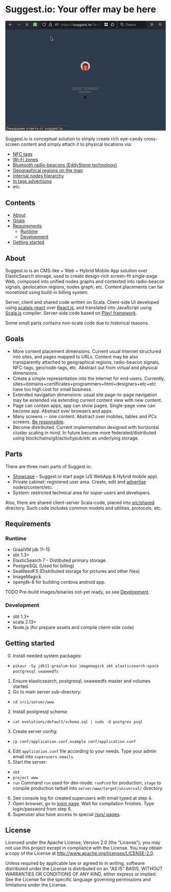 # Suggest.io: Your offer may be here

![Suggest.io showcase](doc/images/showcase-demo-moscow-2021.gif)

Suggest.io is conceptual solution to simply create rich eye-candy cross-screen content and
simply attach it to physical locations via:
- [NFC tags](doc/tech/nfc.md)
- [Wi-Fi zones](doc/tech/wifi.md)
- [Bluetooth radio-beacons (EddyStone technology)](doc/tech/bluetooth-beacons.md)
- [Geographical regions on the map](doc/tech/cabinet/adv-geo.md#geo-area-advertising)
- [Internal nodes hierarchy](doc/tech/cabinet/adv-geo.md#node-level-advertising)
- [In tags advertising](doc/tech/cabinet/adv-geo.md#tags-advertising)
- etc.

## Contents

- [About](#about)
- [Goals](#goals)
- [Requirements](#requirements)
  - [Runtime](#runtime)
  - [Development](#development)
- [Getting started](#getting-started)


## About

Suggest.io is an CMS-like + Web + Hybrid Mobile App solution over ElasticSearch storage, used to create design-rich
screen-fit single-page Web, composed into unified nodes graphs and contexted into radio-beacon signals,
geolocation regions, nodes graph, etc. Content placements can be monetized using build-in billing system.

Server, client and shared code written on Scala.
Client-side UI developed using [scalajs-react](https://github.com/japgolly/scalajs-react/) over [React.js](https://reactjs.org/),
and translated into JavaScript using [Scala.js](https://www.scala-js.org/) compiler.
Server-side code based on [Play! framework](https://playframework.com/).

Some small parts contains non-scala code due to historical reasons.

## Goals
- More content placement dimensions.
  Current usual Internet structured into sites, and pages mapped to URLs.
  Content may be also transparently attached to geographical regions, radio-beacon signals, NFC-tags, geo/node-tags, etc.
  Abstract out from virtual and physical dimensions.
- Create a simple representation into the internet for end-users.
  Currently, sites+domains+certificates+programmers+html+designers+etc+etc have
  too high cost for small business.
- Extended navigation dimensions: usual site page-to-page navigation may be extended via extending current content view
  with new content.
- Page can contain apps, app can show pages. Single-page view can become app. Abstract over browsers and apps.
- Many screens -- one content. Abstract over mobiles, tables and PCs screens. [Be responsible](doc/tech/showcase/showcase.md#responsive).
- Become distributed. Current implementation designed with horizontal cluster scaling in mind.
  In future become more federated/distributed using blockchains/git/activitypub/etc as underlying storage.

## Parts
There are three main parts of Suggest.io:
- [Showcase](doc/tech/showcase/showcase.md) - Suggest.io start page (JS WebApp & Hybrid mobile app).
- Private cabinet: registered user area. Create, edit and [advertise](doc/tech/cabinet/adv-geo.md) nodes/content/etc.
- System: restricted technical area for super-users and developers.

Also, there are shared client-server Scala-code, placed into [src/shared](src1/shared) directory.
Such code includes common models and utilities, protocols, etc.

## Requirements

### Runtime
- GraalVM jdk 11-15
- sbt 1.3+
- ElasticSearch 7 - Distibuted primary storage.
- PostgreSQL (Used for billing)
- SeaWeedFS (Distributed storage for pictures and other files)
- ImageMagick
- openjdk-8 for building cordova android app.
 
TODO Pre-build images/binaries not-yet ready, so see [Development](#development).

### Development
- sbt 1.3+
- scala 2.13+
- Node.js (for prepare assets and compile client-side code)

## Getting started
0. Install needed system packages:
  - `pikaur -Sy jdk11-graalvm-bin imagemagick sbt elasticsearch-xpack postgresql seaweedfs`
1. Ensure elasticsearch, postgresql, seaweedfs master and volumes started.
2. Go to main server sub-directory:
  - `cd src1/server/www`
2. Install postgresql schema:
  - `cat evolutions/default/schema.sql | sudo -U postgres psql`
3. Create server config:
  - `cp conf/application.conf.example conf/application.conf`
4. Edit `application.conf` file according to your needs. Type your admin email into `superusers.emails`.
5. Start the server:
  - `sbt`
  - `project www`
  - `run`
    Command `run` used for dev-mode.
    `runProd` for production,
    `stage` to compile production tarball into `server/www/target/universal/` directory.
6. See console log for created superusers with email typed at step 4.
7. Open browser, go to [login page](http://localhost:9000/id). Wait for compilation finishes. Type login/password from step 6.
8. Superuser also have access to special [/sys/ pages](http://localhost:9000/sys).

## License
Licensed under the Apache License, Version 2.0 (the "License"); you may not use this project except in compliance with the License.
You may obtain a copy of the License at http://www.apache.org/licenses/LICENSE-2.0.

Unless required by applicable law or agreed to in writing, software distributed under the License is distributed
on an "AS IS" BASIS, WITHOUT WARRANTIES OR CONDITIONS OF ANY KIND, either express or implied.
See the License for the specific language governing permissions and limitations under the License.

